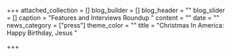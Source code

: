 +++
attached_collection = []
blog_builder = []
blog_header = ""
blog_slider = []
caption = "Features and Interviews Roundup "
content = ""
date = ""
news_category = ["press"]
theme_color = ""
title = "Christmas In America: Happy Birthday, Jesus "

+++
